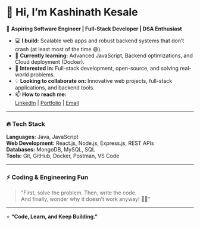 # 👋 Hi, I’m Kashinath Kesale  

🚀 **Aspiring Software Engineer | Full-Stack Developer | DSA Enthusiast**  

- 💻 **I build:** Scalable web apps and robust backend systems that don’t crash (at least most of the time 😄).  
- 🌱 **Currently learning:** Advanced JavaScript, Backend optimizations, and Cloud deployment (Docker).  
- 👀 **Interested in:** Full-stack development, open-source, and solving real-world problems.
- 💡 **Looking to collaborate on:** Innovative web projects, full-stack applications, and backend tools.   
- 📫 **How to reach me:**  
  [LinkedIn](https://linkedin.com/in/kashinath-kesale) | [Portfolio](https://kashinath-kesale-portfolio.vercel.app/) | [Email](mailto:kashinathkesale1@gmail.com)  

---

### 🔥 **Tech Stack**  
**Languages:** Java, JavaScript  
**Web Development:** React.js, Node.js, Express.js, REST APIs  
**Databases:** MongoDB, MySQL, SQL  
**Tools:** Git, GitHub, Docker, Postman, VS Code 

---

### ⚡ **Coding & Engineering Fun**  
> "First, solve the problem. Then, write the code.  
> And finally, wonder why it doesn’t work anyway! 🤷‍♂️"  

---

⭐ **“Code, Learn, and Keep Building.”**  
